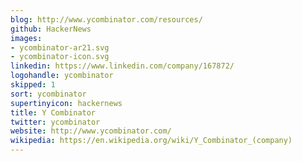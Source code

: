 ```yaml
---
blog: http://www.ycombinator.com/resources/
github: HackerNews
images:
- ycombinator-ar21.svg
- ycombinator-icon.svg
linkedin: https://www.linkedin.com/company/167872/
logohandle: ycombinator
skipped: 1
sort: ycombinator
supertinyicon: hackernews
title: Y Combinator
twitter: ycombinator
website: http://www.ycombinator.com/
wikipedia: https://en.wikipedia.org/wiki/Y_Combinator_(company)
---
```

